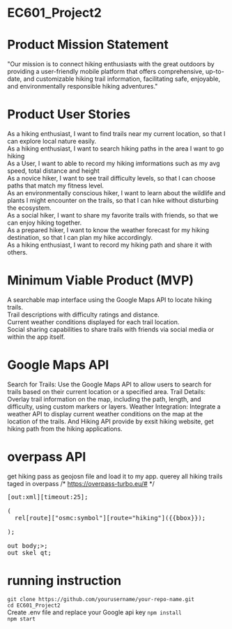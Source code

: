 # EC601_Project2
# Product Mission Statement
"Our mission is to connect hiking enthusiasts with the great outdoors by providing a user-friendly mobile platform that offers comprehensive, up-to-date, and customizable hiking trail information, facilitating safe, enjoyable, and environmentally responsible hiking adventures."

# Product User Stories

As a hiking enthusiast, I want to find trails near my current location, so that I can explore local nature easily.</br>
As a hiking enthusiast, I want to search hiking paths in the area I want to go hiking</br>
As a User, I want to able to record my hiking imformations such as my avg speed, total distance and height</br>
As a novice hiker, I want to see trail difficulty levels, so that I can choose paths that match my fitness level.</br>
As an environmentally conscious hiker, I want to learn about the wildlife and plants I might encounter on the trails, so that I can hike without disturbing the ecosystem.</br>
As a social hiker, I want to share my favorite trails with friends, so that we can enjoy hiking together.</br>
As a prepared hiker, I want to know the weather forecast for my hiking destination, so that I can plan my hike accordingly.</br>
As a hiking enthusiast, I want to record my hiking path and share it with others.</br>


# Minimum Viable Product (MVP)

A searchable map interface using the Google Maps API to locate hiking trails.</br>
Trail descriptions with difficulty ratings and distance.</br>
Current weather conditions displayed for each trail location.</br>
Social sharing capabilities to share trails with friends via social media or within the app itself.</br>

# Google Maps API

Search for Trails: Use the Google Maps API to allow users to search for trails based on their current location or a specified area.
Trail Details: Overlay trail information on the map, including the path, length, and difficulty, using custom markers or layers.
Weather Integration: Integrate a weather API to display current weather conditions on the map at the location of the trails.
And Hiking API provide by exsit hiking website, get hiking path from the hiking applications.
# overpass API
get hiking pass as geojosn file and load it to my app. querey all hiking trails taged in overpass
/*
https://overpass-turbo.eu/#
*/
<pre>
[out:xml][timeout:25];</br>
( 
  rel[route]["osmc:symbol"][route="hiking"]({{bbox}});</br>
);</br>
out body;>;
out skel qt;
</pre>  
# running instruction 
`git clone https://github.com/yourusername/your-repo-name.git`</br>
`cd EC601_Project2`</br>
Create .env file and replace your Google api key 
`npm install`</br>
`npm start`</br>
